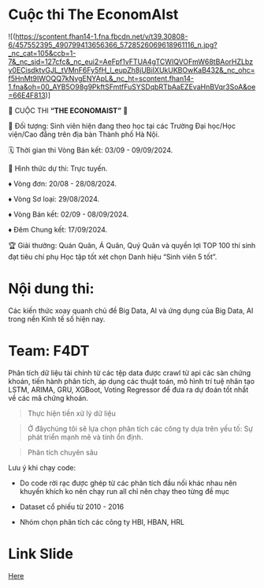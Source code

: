 # Cuộc thi The EconomAIst

![(https://scontent.fhan14-1.fna.fbcdn.net/v/t39.30808-6/457552395_490799413656366_5728526069618961116_n.jpg?_nc_cat=105&ccb=1-7&_nc_sid=127cfc&_nc_eui2=AeFpf1vFTUA4gTCWIQVOFmW68tBAorHZLbzy0ECisdktvGJL_tVMnF6Fy5fH_l_eupZh8jUBiIXUkUKBOwKaB432&_nc_ohc=f5HnMt9IWOQQ7kNvgENYApL&_nc_ht=scontent.fhan14-1.fna&oh=00_AYB5O98g9PkftSFmtfFuSYSDqbRTbAaEZEvaHnBVqr3SoA&oe=66E4F813)]

🔷 CUỘC THI **“THE ECONOMAIST”** 🔷

👥 Đối tượng: Sinh viên hiện đang theo học tại các Trường Đại học/Học viện/Cao đẳng trên địa bàn Thành phố Hà Nội.

🗓️ Thời gian thi Vòng Bán kết: 03/09 - 09/09/2024.

📑 Hình thức dự thi: Trực tuyến.

♦️ Vòng đơn: 20/08 - 28/08/2024.

♦️ Vòng Sơ loại: 29/08/2024.

♦️ Vòng Bán kết: 02/09 - 08/09/2024.

♦️ Đêm Chung kết: 17/09/2024.

🏆 Giải thưởng: Quán Quân, Á Quân, Quý Quân và quyền lợi TOP 100 thí sinh đạt tiêu chí phụ Học tập tốt xét chọn Danh hiệu “Sinh viên 5 tốt”.

# Nội dung thi: 

Các kiến thức xoay quanh chủ đề Big Data, AI và ứng dụng của Big Data, AI trong nền Kinh tế số hiện nay.


# **Team: F4DT**

Phân tích dữ liệu tài chính từ các tệp data được crawl từ api các sàn chứng khoán, tiến hành phân tích, áp dụng các thuật toán, mô hình trí tuệ nhân tạo LSTM, ARIMA, GRU, XGBoot, Voting Regressor để đưa ra dự đoán tốt nhất về các mã chứng khoán.

> Thực hiện tiền xử lý dữ liệu

> Ở đâychúng tôi sẽ lựa chọn phân tích các công ty dựa trên yếu tố: Sự phát triển mạnh mẽ và tính ổn định.

> Phân tích chuyên sâu



Lưu ý khi chạy code:

- Do code rời rạc được ghép từ các phân tích đầu nối khác nhau nên khuyến khích ko nên chạy run all chỉ nên chạy theo từng đề mục

- Dataset cổ phiếu từ 2010 - 2016

- Nhóm chọn phân tích các công ty HBI, HBAN, HRL


# Link Slide

[Here](https://www.canva.com/design/DAGQSG-OPVQ/5WsTTMm6FMKo3n3sbH3NlQ/edit?utm_content=DAGQSG-OPVQ&utm_campaign=designshare&utm_medium=link2&utm_source=sharebutton)

